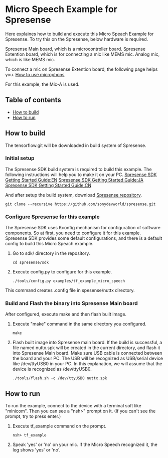 
# Micro Speech Example for Spresense

Here explaines how to build and execute this Micro Speach Example for Spresense.
To try this on the Spresense, below hardware is required.

Spresense Main board, which is a microcontroller board.
Spresense Extention board, which is for connecting a mic like MEMS mic.
Analog mic, which is like MEMS mic.

To connect a mic on Spresense Extention board, the following page helps you.
[How to use microphons](https://developer.sony.com/develop/spresense/docs/hw_docs_en.html#_how_to_use_microphones)

For this example, the Mic-A is used.

## Table of contents

-   [How to build](#how-to-build)
-   [How to run](#how-to-run)

## How to build

The tensorflow.git will be downloaded in build system of Spresense.

### Initial setup

The Spresense SDK build system is required to build this example.
The following instructions will help you to make it on your PC.
[Spresense SDK Getting Started Guide:EN](https://developer.sony.com/develop/spresense/docs/sdk_set_up_en.html)
[Spresense SDK Getting Started Guide:JA](https://developer.sony.com/develop/spresense/docs/sdk_set_up_ja.html)
[Spresense SDK Getting Started Guide:CN](https://developer.sony.com/develop/spresense/docs/sdk_set_up_zh.html)

And after setup the build system, download [Spresense repository](https://github.com/sonydevworld/spresense).

```
git clone --recursive https://github.com/sonydevworld/spresense.git
```

### Configure Spresense for this example

The Spresense SDK uses Kconfig mechanism for configuration of software
components. So at first, you need to configure it for this example.
Spresense SDK provides some default configurations, and there is a 
default config to build this Micro Speach example.

1.  Go to sdk/ directory in the repository.

    ```
    cd spresense/sdk
    ```

2.  Execute config.py to configure for this example.

    ```
    ./tools/config.py examples/tf_example_micro_speech
    ```

This command creates .config file in spesense/nuttx directory.

### Build and Flash the binary into Spresense Main board

After configured, execute make and then flash built image.

1.  Execute "make" command in the same directory you configured.

    ```
    make
    ```

2.  Flash built image into Spresense main board.
    If the build is successful, a file named nuttx.spk will be created in the
    current directory, and flash it into Spresense Main board.
    Make sure USB cable is connected between the board and your PC.
    The USB will be recognized as USB/serial device like /dev/ttyUSB0 in your PC.
    In this explanation, we will assume that the device is recognized as /dev/ttyUSB0.

    ```
    ./tools/flash.sh -c /dev/ttyUSB0 nuttx.spk
    ```

## How to run

To run the example, connect to the device with a terminal soft like "minicom".
Then you can see a "nsh>" prompt on it. (If you can't see the prompt, try to press enter.)

1.  Execute tf_example command on the prompt.

    ```
    nsh> tf_example
    ```

2.  Speak 'yes' or 'no' on your mic.
    If the Micro Speech recognized it, the log shows 'yes' or 'no'.


